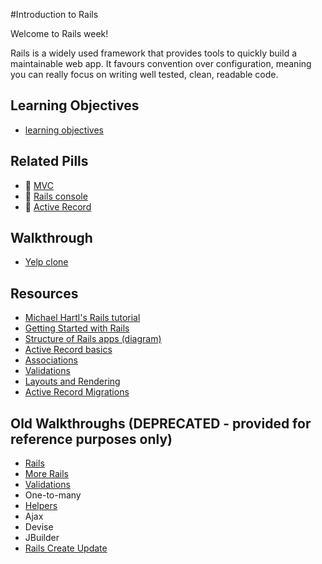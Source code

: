 #Introduction to Rails

Welcome to Rails week! 

Rails is a widely used framework that provides tools to quickly build a maintainable web app. It favours convention over configuration, meaning you can really focus on writing well tested, clean, readable code. 

## Learning Objectives

* [learning objectives](https://github.com/makersacademy/course/blob/master/rails/learning_objectives.md)

## Related Pills

* :pill: [MVC](../pills/mvc.md)
* :pill: [Rails console](../pills/rails_console.md)
* :pill: [Active Record](../pills/activerecord.md)

## Walkthrough

* [Yelp clone](https://github.com/makersacademy/course/blob/master/rails/yelp.md)

## Resources

* [Michael Hartl's Rails tutorial](http://www.railstutorial.org/book)
* [Getting Started with Rails](http://guides.rubyonrails.org/getting_started.html)
* [Structure of Rails apps (diagram)](http://images.thoughtbot.com/ember-rails-terminology-differences/rails.png)
* [Active Record basics](http://guides.rubyonrails.org/active_record_basics.html)
* [Associations](http://guides.rubyonrails.org/association_basics.html)
* [Validations](http://guides.rubyonrails.org/active_record_validations.html)
* [Layouts and Rendering](http://guides.rubyonrails.org/layouts_and_rendering.html)
* [Active Record Migrations](http://guides.rubyonrails.org/migrations.html)

## Old Walkthroughs (DEPRECATED - provided for reference purposes only)

* [Rails](https://github.com/makersacademy/course/blob/master/walkthroughs/rails.md)
* [More Rails](https://github.com/makersacademy/course/blob/master/walkthroughs/more_rails.md) 
* [Validations](https://github.com/makersacademy/course/blob/master/walkthroughs/validations.md)
* One-to-many
* [Helpers](https://github.com/makersacademy/course/blob/master/walkthroughs/helpers.md)
* Ajax
* Devise
* JBuilder
* [Rails Create Update](https://github.com/makersacademy/course/blob/master/walkthroughs/rails_create_update.md)
